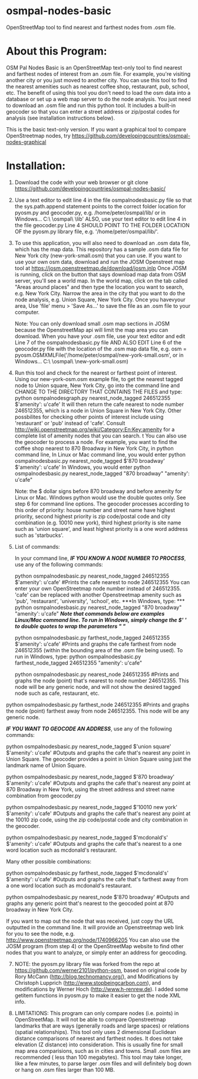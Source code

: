osmpal-nodes-basic
==================

OpenStreetMap tool to find nearest and farthest nodes from .osm file.



About this Program:
===================

OSM Pal Nodes Basic is an OpenStreetMap text-only tool to find nearest and farthest nodes of interest from an .osm file. For example, you're visiting another city or you just moved to another city. You can use this tool to find the nearest amenities such as nearest coffee shop, restaurant, pub, school, etc.  The benefit of using this tool you don't need to load the osm data into a database or set up a web map server to do the node analysis. You just need to download an .osm file and run this python tool.  It includes a built-in geocoder so that you can enter a street address or zip/postal codes for analysis (see installation instructions below).

This is the basic text-only version. If you want a graphical tool to compare OpenStreetmap nodes, try https://github.com/developingcountries/osmpal-nodes-graphical

Installation:
=============

1.  Download the code with your web browser or git clone https://github.com/developingcountries/osmpal-nodes-basic/

2.  Use a text editor to edit line 4 in the file osmpalnodesbasic.py file so that the sys.path.append statement points to the correct folder location for pyosm.py and geocoder.py, e.g. /home/peter/osmpal/lib/ or in Windows... C:\ \osmpal\ \lib'  ALSO, use your text editor to edit line 4 in the file geocoder.py  Line 4 SHOULD POINT TO THE FOLDER LOCATION OF the pyosm.py library file, e.g. '/home/peter/osmpal/lib/'.

4.  To use this application, you will also need to download an .osm data file, which has the map data. This repository has a sample .osm data file for New York city (new-york-small.osm) that you can use.  If you want to use your own osm data, download and run the JOSM Openstreet map tool at https://josm.openstreetmap.de/download/josm.jnlp
Once JOSM is running, click on the button that says download map data from OSM server, you'll see a world map. In the world map, click on the tab called "Areas around places" and then type the location you want to search, e.g. New York City. Narrow the area in the city that you want to do the node analysis, e.g. Union Square, New York City. Once you havevyour area, Use 'file' menu > 'Save As...' to save the file as an .osm file to your computer.

    Note: You can only download small .osm map sections in JOSM because  the OpenstreetMap api will limit the map area you can download. When you have your .osm file, use your text editor and edit Line 7 of the osmpalnodesbasic.py file AND ALSO EDIT Line 6 of the geocoder.py file with the location of the .osm map data file, e.g. osm = pyosm.OSMXMLFile('/home/peter/osmpal/new-york-small.osm', or in Windows... C:\ \osmpal\ \new-york-small.osm)
    

5.  Run this tool and check for the nearest or farthest point of interest. Using our new-york-osm.osm example file, to get the nearest tagged node to Union square, New York City, go into the command line and  CHANGE TO THE DIRECTORY THAT CONTAINS THE FILES and type: python osmpalnodesgraph.py nearest_node_tagged 246512355 $'amenity\': u\'cafe'  It will then return the cafe nearest to node number 246512355, which is a node in Union Square in New York City.   Other possbilites for checking other points of interest include using 'restaurant' or 'pub' instead of 'cafe'.  Consult http://wiki.openstreetmap.org/wiki/Category:En:Key:amenity for a complete list of amenity nodes that you can search. 
t
    You can also use the geocoder to process a node. For example, you want to find the coffee shop nearest to 870 Broadway in New York City, in python command line, In Linux or Mac command line, you would enter python osmpalnodesbasic.py nearest_node_tagged $'870 broadway' $'amenity\': u\'cafe'  In Windows, you would enter python osmpalnodesbasic.py nearest_node_tagged "870 broadway" "amenity\': u\'cafe"
    
    Note: the $ dollar signs before 870 broadway and before amenity for Linux or Mac. Windows python would use the double quotes only.  See step 6 for command line options. The geocoder processes according to this order of priority: house number and street name have highest priority, second highest priority is zip code/postal code and city combination (e.g. 10010 new york), third highest priority is site name such as 'union square', and least highest priority is a one word address such as 'starbucks'.
    
    
6.  List of commands:

    In your command line, ***IF YOU KNOW A NODE NUMBER TO PROCESS***, use any of the following commands:
    
    python osmpalnodesbasic.py nearest_node_tagged 246512355 $'amenity\': u\'cafe'    #Prints the cafe nearest to node 246512355   You can enter your own OpenStreetmap node number instead of  246512355. 'cafe' can be replaced with another Openstreetmap amenity such as 'pub', 'restaurant', 'university', 'school', etc.     ***In Windows, type: *** python osmpalnodesbasic.py nearest_node_tagged "870 broadway" "amenity\': u\'cafe"  ***Note that commands below are examples Linux/Mac command line. To run in Windows, simply change the $' ' to double quotes to wrap the parameters " "***
   
    python osmpalnodesbasic.py farthest_node_tagged 246512355 $'amenity\': u\'cafe'    #Prints and graphs the cafe farthest from node 246512355 (within the bounding area of the .osm file being used).  To run in Windows, type: python osmpalnodesbasic.py farthest_node_tagged 246512355 "amenity\': u\'cafe" 
   
    python osmpalnodesbasic.py nearest_node 246512355    #Prints and graphs the node (point) that's nearest to node number 246512355.  This node will be any generic node, and will not show the desired tagged node such as cafe, restaurant, etc.  
   
   python osmpalnodesbasic.py farthest_node 246512355    #Prints and graphs the node (point) farthest away from node 246512355.  This node will be any generic node.   
   
   ***IF YOU WANT TO GEOCODE AN ADDRESS***, use any of the following commands: 
   
   python osmpalnodesbasic.py nearest_node_tagged $'union square' $'amenity\': u\'cafe'   #Outputs and graphs the cafe that's nearest any point in Union Square. The geocoder provides a point in Union Square using just the landmark name of Union Square.
   
   python osmpalnodesbasic.py nearest_node_tagged $'870 broadway' $'amenity\': u\'cafe'    #Outputs and graphs the cafe that's nearest any point at 870 Broadway in New York, using the street address and street name combination from geocoder.py
   
   python osmpalnodesbasic.py nearest_node_tagged $'10010 new york' $'amenity\': u\'cafe'   #Outputs and graphs the cafe that's nearest any point at the 10010 zip code, using the zip code/postal code and city combination in the geocoder.
   
   python osmpalnodesbasic.py nearest_node_tagged $'mcdonald\'s' $'amenity\': u\'cafe'    #Outputs and graphs the cafe that's nearest to a one word location such as mcdonald's restaurant.

   Many other possible combinations: 
   
   python osmpalnodesbasic.py farthest_node_tagged $'mcdonald\'s' $'amenity\': u\'cafe'    #Outputs and graphs the cafe that's farthest away from a one word location such as mcdonald's restaurant.
   
   python osmpalnodesbasic.py nearest_node $'870 broadway'  #Outputs and graphs any generic point that's nearest to the geocoded point at 870 broadway in New York City.
   
   If you want to map out the node that was received, just copy the URL outputted in the command line. It will provide an Openstreetmap web link for you to see the node, e.g. http://www.openstreetmap.org/node/1740966205  You can also use the JOSM program (from step 4) or the OpenStreetMap website to find other nodes that you want to analyze, or simply enter an address for geocoding. 

7.  NOTE: the pyosm.py library file was forked from the repo at https://github.com/werner2101/python-osm, based on original code by Rory McCann (http://blog.technomancy.org/), and Modifications by Christoph Lupprich (http://www.stopbeingcarbon.com), and modifications by Werner Hoch (http://www.h-renrew.de). 
I added some getitem functions in pyosm.py to make it easier to get the node XML info. 

8.  LIMITATIONS: This program can only compare nodes (i.e. points) in OpenStreetMap. It will not be able to compare Openstreetmap landmarks that are ways (generally roads and large spaces) or relations (spatial relationships).  This tool only uses 2 dimensional Euclidean distance comparisons of nearest and farthest nodes. It does not take elevation (Z distance) into consideration. This is usually fine for small map area comparisions, such as in cities and towns.  Small .osm files are recommended ( less than 100 megabytes).  This tool may take longer, like a few minutes, to parse larger .osm files and will definitely bog down or hang on .osm files larger than 100 MB.
